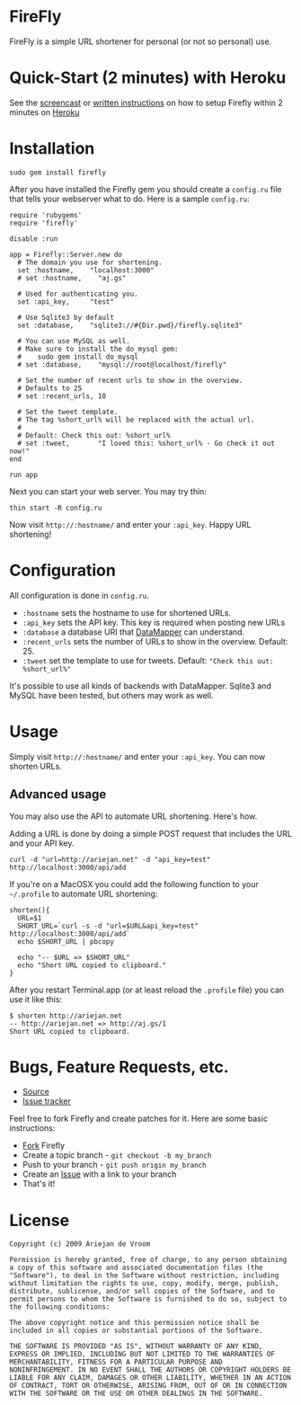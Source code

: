 # FireFly

FireFly is a simple URL shortener for personal (or not so personal) use.

# Quick-Start (2 minutes) with Heroku

See the [screencast][1] or [written instructions][2] on how to setup Firefly within 2 minutes on [Heroku][3]


# Installation

    sudo gem install firefly

After you have installed the Firefly gem you should create a `config.ru` file that tells your webserver what to do. Here is a sample `config.ru`:

    require 'rubygems'
    require 'firefly'
    
    disable :run
    
    app = Firefly::Server.new do
      # The domain you use for shortening.
      set :hostname,    "localhost:3000"
      # set :hostname,    "aj.gs"
      
      # Used for authenticating you.
      set :api_key,     "test"
      
      # Use Sqlite3 by default
      set :database,    "sqlite3://#{Dir.pwd}/firefly.sqlite3"
      
      # You can use MySQL as well. 
      # Make sure to install the do_mysql gem:
      #    sudo gem install do_mysql
      # set :database,    "mysql://root@localhost/firefly"
      
      # Set the number of recent urls to show in the overview.
      # Defaults to 25
      # set :recent_urls, 10
      
      # Set the tweet template.
      # The tag %short_url% will be replaced with the actual url.
      #
      # Default: Check this out: %short_url%
      # set :tweet,       "I loved this: %short_url% - Go check it out now!"
    end
    
    run app

Next you can start your web server. You may try thin:

    thin start -R config.ru

Now visit `http://:hostname/` and enter your `:api_key`. Happy URL shortening!

# Configuration

All configuration is done in `config.ru`. 

 * `:hostname` sets the hostname to use for shortened URLs. 
 * `:api_key` sets the API key. This key is required when posting new URLs
 * `:database` a database URI that [DataMapper][4] can understand.
 * `:recent_urls` sets the number of URLs to show in the overview. Default: 25.
 * `:tweet` set the template to use for tweets. Default: `"Check this out: %short_url%"`

It's possible to use all kinds of backends with DataMapper. Sqlite3 and MySQL have been tested, but others may work as well. 

# Usage

Simply visit `http://:hostname/` and enter your `:api_key`. You can now shorten URLs.

## Advanced usage

You may also use the API to automate URL shortening. Here's how.

Adding a URL is done by doing a simple POST request that includes the URL and your API key. 

    curl -d "url=http://ariejan.net" -d "api_key=test" http://localhost:3000/api/add

If you're on a MacOSX you could add the following function to your  `~/.profile` to automate URL shortening:

    shorten(){
      URL=$1
      SHORT_URL=`curl -s -d "url=$URL&api_key=test" http://localhost:3000/api/add`
      echo $SHORT_URL | pbcopy
      
      echo "-- $URL => $SHORT_URL"
      echo "Short URL copied to clipboard."
    }
    
After you restart Terminal.app (or at least reload the `.profile` file) you can use it like this:

    $ shorten http://ariejan.net
    -- http://ariejan.net => http://aj.gs/1
    Short URL copied to clipboard.
    
# Bugs, Feature Requests, etc. 

 * [Source][5]
 * [Issue tracker][6]

Feel free to fork Firefly and create patches for it. Here are some basic instructions:

 * [Fork][7] Firefly 
 * Create a topic branch - `git checkout -b my_branch`
 * Push to your branch - `git push origin my_branch`
 * Create an [Issue][8] with a link to your branch
 * That's it!
 
[1]: http://ariejan.net/2010/07/12/screencast-firefly-url-shortener-in-less-than-25-minutes/
[2]: http://ariejan.net/2010/06/06/setup-your-own-firefly-url-shortener-in-25-minutes/
[3]: http://heroku.com
[4]: http://datamapper.org/
[5]: http://github.com/ariejan/firefly
[6]: http://github.com/ariejan/firefly/issues
[7]: http://help.github.com/forking/
[8]: http://github.com/ariejan/firefly/issues

# License

    Copyright (c) 2009 Ariejan de Vroom
    
    Permission is hereby granted, free of charge, to any person obtaining
    a copy of this software and associated documentation files (the
    "Software"), to deal in the Software without restriction, including
    without limitation the rights to use, copy, modify, merge, publish,
    distribute, sublicense, and/or sell copies of the Software, and to
    permit persons to whom the Software is furnished to do so, subject to
    the following conditions:
    
    The above copyright notice and this permission notice shall be
    included in all copies or substantial portions of the Software.
    
    THE SOFTWARE IS PROVIDED "AS IS", WITHOUT WARRANTY OF ANY KIND,
    EXPRESS OR IMPLIED, INCLUDING BUT NOT LIMITED TO THE WARRANTIES OF
    MERCHANTABILITY, FITNESS FOR A PARTICULAR PURPOSE AND
    NONINFRINGEMENT. IN NO EVENT SHALL THE AUTHORS OR COPYRIGHT HOLDERS BE
    LIABLE FOR ANY CLAIM, DAMAGES OR OTHER LIABILITY, WHETHER IN AN ACTION
    OF CONTRACT, TORT OR OTHERWISE, ARISING FROM, OUT OF OR IN CONNECTION
    WITH THE SOFTWARE OR THE USE OR OTHER DEALINGS IN THE SOFTWARE.

